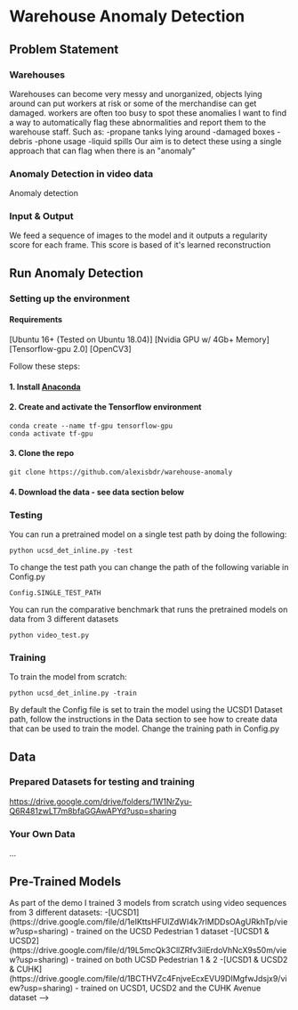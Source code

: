 # Warehouse Anomaly Detection

## Problem Statement
### Warehouses
Warehouses can become very messy and unorganized, objects lying around can put workers at risk or some of the merchandise can get damaged. workers are often too busy to spot these anomalies
I want to find a way to automatically flag these abnormalities and report them to the warehouse staff. Such as: 
-propane tanks lying around
-damaged boxes
-debris
-phone usage
-liquid spills
Our aim is to detect these using a single approach that can flag when there is an "anomaly"

### Anomaly Detection in video data
Anomaly detection


### Input & Output
We feed a sequence of images to the model and it outputs a regularity score for each frame. This score is based of it's learned reconstruction


## Run Anomaly Detection
### Setting up the environment
#### Requirements
[Ubuntu 16+ (Tested on Ubuntu 18.04)]
[Nvidia GPU w/ 4Gb+ Memory]
[Tensorflow-gpu 2.0]
[OpenCV3]

Follow these steps:

#### 1. Install [Anaconda](https://docs.anaconda.com/anaconda/install/linux/)
#### 2. Create and activate the Tensorflow environment
```
conda create --name tf-gpu tensorflow-gpu
conda activate tf-gpu
```
#### 3. Clone the repo
```
git clone https://github.com/alexisbdr/warehouse-anomaly
```
#### 4. Download the data - see data section below

### Testing
You can run a pretrained model on a single test path by doing the following:
```
python ucsd_det_inline.py -test
```
To change the test path you can change the path of the following variable in Config.py
```
Config.SINGLE_TEST_PATH
```

You can run the comparative benchmark that runs the pretrained models on data from 3 different datasets
```
python video_test.py
```

### Training
To train the model from scratch:
```
python ucsd_det_inline.py -train
```
By default the Config file is set to train the model using the UCSD1 Dataset path, follow the instructions in the Data section to see how to create data that can be used to train the model. 
Change the training path in Config.py

## Data

### Prepared Datasets for testing and training

https://drive.google.com/drive/folders/1W1NrZyu-Q6R481zwLT7m8bfaGGAwAPYd?usp=sharing

### Your Own Data
...


## Pre-Trained Models
<!-->
As part of the demo I trained 3 models from scratch using video sequences from 3 different datasets:
-[UCSD1](https://drive.google.com/file/d/1eIKttsHFUlZdWI4k7rIMDDsOAgURkhTp/view?usp=sharing) - trained on the UCSD Pedestrian 1 dataset
-[UCSD1 & UCSD2](https://drive.google.com/file/d/19L5mcQk3CllZRfv3iIErdoVhNcX9s50m/view?usp=sharing) - trained on both UCSD Pedestrian 1 & 2 
-[UCSD1 & UCSD2 & CUHK](https://drive.google.com/file/d/1BCTHVZc4FnjveEcxEVU9DIMgfwJdsjx9/view?usp=sharing) - trained on UCSD1, UCSD2 and the CUHK Avenue dataset
-->